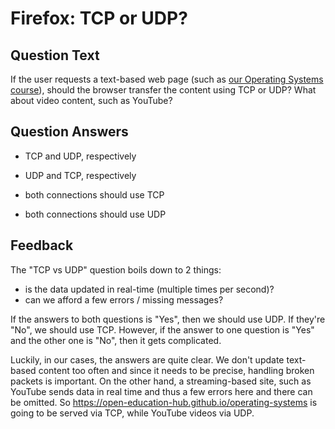 # Firefox: TCP or UDP?

## Question Text

If the user requests a text-based web page (such as [our Operating Systems course](https://open-education-hub.github.io/operating-systems/)), should the browser transfer the content using TCP or UDP?
What about video content, such as YouTube?

## Question Answers

+ TCP and UDP, respectively

- UDP and TCP, respectively

- both connections should use TCP

- both connections should use UDP

## Feedback

The "TCP vs UDP" question boils down to 2 things:

- is the data updated in real-time (multiple times per second)?
- can we afford a few errors / missing messages?

If the answers to both questions is "Yes", then we should use UDP.
If they're "No", we should use TCP.
However, if the answer to one question is "Yes" and the other one is "No", then it gets complicated.

Luckily, in our cases, the answers are quite clear.
We don't update text-based content too often and since it needs to be precise, handling broken packets is important.
On the other hand, a streaming-based site, such as YouTube sends data in real time and thus a few errors here and there can be omitted.
So <https://open-education-hub.github.io/operating-systems> is going to be served via TCP, while YouTube videos via UDP.
